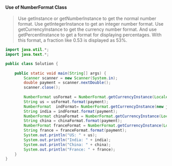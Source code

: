 #### Use of NumberFormat Class
>Use getInstance or getNumberInstance to get the normal number format. Use getIntegerInstance to get an integer number format. Use getCurrencyInstance to get the currency number format. And use getPercentInstance to get a format for displaying percentages. With this format, a fraction like 0.53 is displayed as 53%.

```java
import java.util.*;
import java.text.*;

public class Solution {
    
    public static void main(String[] args) {
        Scanner scanner = new Scanner(System.in);
        double payment = scanner.nextDouble();
        scanner.close();
        
        NumberFormat usFormat = NumberFormat.getCurrencyInstance(Locale.US);
        String us = usFormat.format(payment);
        NumberFormat  indFormat= NumberFormat.getCurrencyInstance(new java.util.Locale("en","in"));
        String india = indFormat.format(payment);
        NumberFormat chinaFormat = NumberFormat.getCurrencyInstance(Locale.CHINA);
        String china = chinaFormat.format(payment);
        NumberFormat franceFormat = NumberFormat.getCurrencyInstance(Locale.FRANCE);
        String france = franceFormat.format(payment);
        System.out.println("US: " + us);
        System.out.println("India: " + india);
        System.out.println("China: " + china);
        System.out.println("France: " + france);
    }
}
```